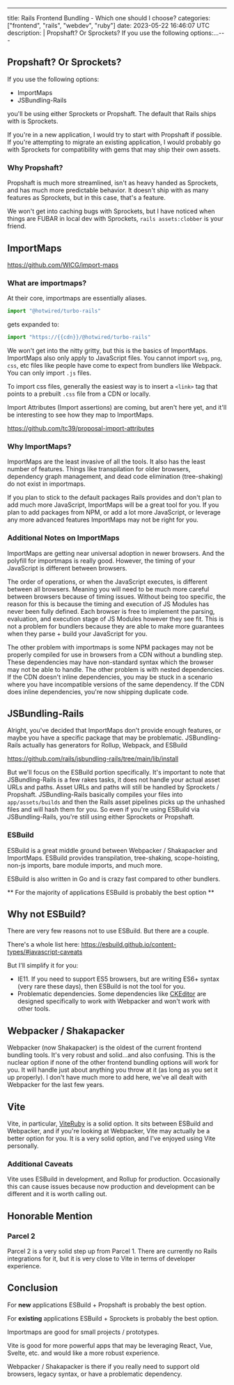 ---
title: Rails Frontend Bundling - Which one should I choose?
categories: ["frontend", "rails", "webdev", "ruby"]
date: 2023-05-22 16:46:07 UTC
description: |
  Propshaft? Or Sprockets?   If you use the following options:...---

## Propshaft? Or Sprockets?

If you use the following options: 

- ImportMaps
- JSBundling-Rails

you'll be using either Sprockets or Propshaft. The default that Rails ships with is Sprockets. 

If you're in a new application, I would try to start with Propshaft if possible. If you're attempting to migrate an existing application, I would probably go with Sprockets for compatibility with gems that may ship their own assets.

### Why Propshaft?

Propshaft is much more streamlined, isn't as heavy handed as Sprockets, and has much more predictable behavior. It doesn't ship with as many features as Sprockets, but in this case, that's a feature.

We won't get into caching bugs with Sprockets, but I have noticed when things are FUBAR in local dev with Sprockets, `rails assets:clobber` is your friend.


## ImportMaps

https://github.com/WICG/import-maps

### What are importmaps? 

At their core, importmaps are essentially aliases. 

```js
import "@hotwired/turbo-rails"
```

gets expanded to:

```js
import "https://{{cdn}}/@hotwired/turbo-rails"
```

We won't get into the nitty gritty, but this is the basics of ImportMaps. ImportMaps also only apply to JavaScript files. You cannot import `svg`, `png`, `css`, etc files like people have come to expect from bundlers like Webpack. You can only import `.js` files.

To import css files, generally the easiest way is to insert a `<link>` tag that points to a prebuilt `.css` file from a CDN or locally.

Import Attributes (Import assertions) are coming, but aren't here yet, and it'll be interesting to see how they map to ImportMaps.

https://github.com/tc39/proposal-import-attributes

### Why ImportMaps?

ImportMaps are the least invasive of all the tools. It also has the least number of features. Things like transpilation for older browsers, dependency graph management, and dead code elimination (tree-shaking) do not exist in importmaps.

If you plan to stick to the default packages Rails provides and don't plan to add much more JavaScript, ImportMaps will be a great tool for you. If you plan to add packages from NPM, or add a lot more JavaScript, or leverage any more advanced features ImportMaps may not be right for you.

### Additional Notes on ImportMaps

ImportMaps are getting near universal adoption in newer browsers. And the polyfill for importmaps is really good. However, the timing of your JavaScript is different between browsers.

The order of operations, or when the JavaScript executes, is different between all browsers. Meaning you will need to be much more careful between browsers because of timing issues. Without being too specific, the reason for this is because the timing and execution of JS Modules has never been fully defined. Each browser is free to implement the parsing, evaluation, and execution stage of JS Modules however they see fit. This is not a problem for bundlers because they are able to make more guarantees when they parse + build your JavaScript for you.

The other problem with importmaps is some NPM packages may not be properly compiled for use in browsers from a CDN without a bundling step. These dependencies may have non-standard syntax which the browser may not be able to handle. The other problem is with nested dependencies. If the CDN doesn't inline dependencies, you may be stuck in a scenario where you have incompatible versions of the same dependency. If the CDN does inline dependencies, you're now shipping duplicate code.

## JSBundling-Rails

Alright, you've decided that ImportMaps don't provide enough features, or maybe you have a specific package that may be problematic. JSBundling-Rails actually has generators for Rollup, Webpack, and ESBuild

https://github.com/rails/jsbundling-rails/tree/main/lib/install

But we'll focus on the ESBuild portion specifically. It's important to note that JSBundling-Rails is a few rakes tasks, it does not handle your actual asset URLs and paths. Asset URLs and paths will still be handled by Sprockets / Propshaft. JSBundling-Rails basically compiles your files into `app/assets/builds` and then the Rails asset pipelines picks up the unhashed files and will hash them for you. So even if you're using ESBuild via JSBundling-Rails, you're still using either Sprockets or Propshaft.

### ESBuild

ESBuild is a great middle ground between Webpacker / Shakapacker and ImportMaps. ESBuild provides transpilation, tree-shaking, scope-hoisting, non-js imports, bare module imports, and much more.

ESBuild is also written in Go and is crazy fast compared to other bundlers. 

** For the majority of applications ESBuild is probably the best option **

## Why not ESBuild?

There are very few reasons not to use ESBuild. But there are a couple.

There's a whole list here: https://esbuild.github.io/content-types/#javascript-caveats

But I'll simplify it for you:

- IE11. If you need to support ES5 browsers, but are writing ES6+ syntax (very rare these days), then ESBuild is not the tool for you.
- Problematic dependencies. Some dependencies like [CKEditor](https://ckeditor.com/) are designed specifically to work with Webpacker and won't work with other tools.

## Webpacker / Shakapacker

Webpacker (now Shakapacker) is the oldest of the current frontend bundling tools. It's very robust and solid...and also confusing. This is the nuclear option if none of the other frontend bundling options will work for you. It will handle just about anything you throw at it (as long as you set it up properly). I don't have much more to add here, we've all dealt with Webpacker for the last few years.

## Vite

Vite, in particular, [ViteRuby](https://vite-ruby.netlify.app/) is a solid option. It sits between ESBuild and Webpacker, and if you're looking at Webpacker, Vite may actually be a better option for you. It is a very solid option, and I've enjoyed using Vite personally.

### Additional Caveats

Vite uses ESBuild in development, and Rollup for production. Occasionally this can cause issues because now production and development can be different and it is worth calling out.

## Honorable Mention

### Parcel 2

Parcel 2 is a very solid step up from Parcel 1. There are currently no Rails integrations for it, but it is very close to Vite in terms of developer experience.

## Conclusion

For **new** applications ESBuild + Propshaft is probably the best option.

For **existing** applications ESBuild + Sprockets is probably the best option.

Importmaps are good for small projects / prototypes.

Vite is good for more powerful apps that may be leveraging React, Vue, Svelte, etc. and would like a more robust experience.

Webpacker / Shakapacker is there if you really need to support old browsers, legacy syntax, or have a problematic dependency.
